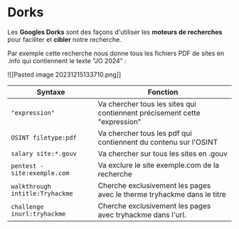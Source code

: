 # Dorks

Les **Googles Dorks** sont des façons d'utiliser les **moteurs de recherches** pour faciliter et **cibler** notre recherche.

Par exemple cette recherche nous donne tous les fichiers PDF de sites en .info qui contiennent le texte "JO 2024" :

![[Pasted image 20231215133710.png]]

| Syntaxe                         | Fonction                                                                  |
| ------------------------------- | ------------------------------------------------------------------------- |
| `"expression"`                  | Va chercher tous les sites qui contiennent précisement cette "expression" |
| `OSINT filetype:pdf`            | Va chercher tous les pdf qui contiennent du contenu sur l'OSINT           |
| `salary site:*.gouv`            | Va chercher sur tous les sites en .gouv                                   |
| `pentest -site:exemple.com`     | Va exclure le site exemple.com de la recherche                            |
| `walkthrough intitle:Tryhackme` | Cherche exclusivement les pages avec le therme tryhackme dans le titre    |
| `challenge inurl:tryhackme`     | Cherche exclusivement les pages avec tryhackme dans l'url.                                                                          |

